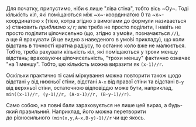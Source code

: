 Для початку, припустимо, ніби є лише "ліва стіна", тобто вісь ~Oy~. Тоді кількість кіл, які поміщаються між ~x~-координатою 0 та&nbsp;~x~-координатою `x` (тією, котра згідно з&nbsp;вимогами до&nbsp;формули називається `x`) становить *приблизно* `x/r`; але треба не просто поділити, і&nbsp;навіть не просто поділити цілочисельно (що, згідно з&nbsp;умо́ви, позначається `//`), а&nbsp;ще й&nbsp;врахувати (й це видно з&nbsp;наведеного в&nbsp;умо́ві прикладу), що&nbsp;коли відстань в&nbsp;точності кратна радіусу, то останнє коло вже не малюється. Тобто, треба рахувати кількість кіл, які поміщаються у&nbsp;трохи меншу відстань; враховуючи цілочисельність, "трохи меншу" фактично означає "на&nbsp;1 меншу". Тобто, цю кількість можна виразити як&nbsp;`(x-1)//r`.

Оскільки практично ті самі міркування можна повторити також щодо відстані `y` від нижньої стіни, відстані `A-x` від правої стіни та&nbsp;відстані `B-y` від верхньої стіни, остаточною відповіддю може бути, наприклад, `min((x-1)//r, (y-1)//r, (A-x-1)//r, (B-y-1)//r)`.

Само собою, на&nbsp;повні бали зараховується не лише цей вираз, а&nbsp;будь-який правильний. Наприклад, його можна перетворити до&nbsp;рівносильного `(min(x,y,A-x,B-y)-1)//r` чи&nbsp;ще якось.
